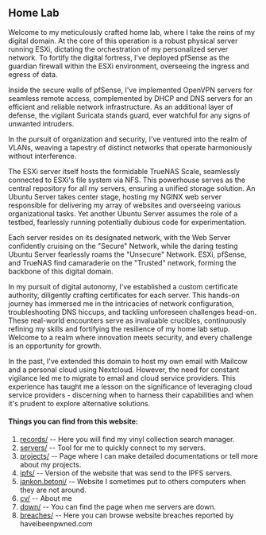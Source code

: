 ## Home Lab

Welcome to my meticulously crafted home lab, where I take the reins of my digital domain. At the core of this operation is a robust physical server running ESXi, dictating the orchestration of my personalized server network. To fortify the digital fortress, I've deployed pfSense as the guardian firewall within the ESXi environment, overseeing the ingress and egress of data.

Inside the secure walls of pfSense, I've implemented OpenVPN servers for seamless remote access, complemented by DHCP and DNS servers for an efficient and reliable network infrastructure. As an additional layer of defense, the vigilant Suricata stands guard, ever watchful for any signs of unwanted intruders.

In the pursuit of organization and security, I've ventured into the realm of VLANs, weaving a tapestry of distinct networks that operate harmoniously without interference.

The ESXi server itself hosts the formidable TrueNAS Scale, seamlessly connected to ESXi's file system via NFS. This powerhouse serves as the central repository for all my servers, ensuring a unified storage solution. An Ubuntu Server takes center stage, hosting my NGINX web server responsible for delivering my array of websites and overseeing various organizational tasks. Yet another Ubuntu Server assumes the role of a testbed, fearlessly running potentially dubious code for experimentation.

Each server resides on its designated network, with the Web Server confidently cruising on the "Secure" Network, while the daring testing Ubuntu Server fearlessly roams the "Unsecure" Network. ESXi, pfSense, and TrueNAS find camaraderie on the "Trusted" network, forming the backbone of this digital domain.

In my pursuit of digital autonomy, I've established a custom certificate authority, diligently crafting certificates for each server. This hands-on journey has immersed me in the intricacies of network configuration, troubleshooting DNS hiccups, and tackling unforeseen challenges head-on. These real-world encounters serve as invaluable crucibles, continuously refining my skills and fortifying the resilience of my home lab setup. Welcome to a realm where innovation meets security, and every challenge is an opportunity for growth.

In the past, I've extended this domain to host my own email with Mailcow and a personal cloud using Nextcloud. However, the need for constant vigilance led me to migrate to email and cloud service providers. This experience has taught me a lesson on the significance of leveraging cloud service providers - discerning when to harness their capabilities and when it's prudent to explore alternative solutions.

#### Things you can find from this website:
1. [records/](https://karkkainen.net/records/) -- Here you will find my vinyl collection search manager.
2. [servers/](https://karkkainen.net/servers/) -- Tool for me to quickly connect to my servers.
3. [projects/](https://karkkainen.net/projects) -- Page where I can make detailed documentations or tell more about my projects.
4. [ipfs/](https://karkkainen.net/ipfs) -- Version of the website that was send to the IPFS servers.
5. [jankon.betoni/](https://karkkainen.net/jankon.betoni) -- Website I sometimes put to others computers when they are not around.
6. [cv/](https://karkkainen.net/cv/) --  About me
7. [down/](https://karkkainen.net/down/) -- You can find the page when me servers are down.
8. [breaches/](https://karkkainen.net/breaches/) -- Here you can browse website breaches reported by haveibeenpwned.com